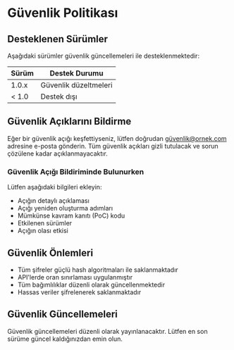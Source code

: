 # Güvenlik Politikası

## Desteklenen Sürümler

Aşağıdaki sürümler güvenlik güncellemeleri ile desteklenmektedir:

| Sürüm | Destek Durumu |
|-------|---------------|
| 1.0.x | Güvenlik düzeltmeleri |
| < 1.0  | Destek dışı |

## Güvenlik Açıklarını Bildirme

Eğer bir güvenlik açığı keşfettiyseniz, lütfen doğrudan [güvenlik@ornek.com](mailto:güvenlik@ornek.com) adresine e-posta gönderin. Tüm güvenlik açıkları gizli tutulacak ve sorun çözülene kadar açıklanmayacaktır.

### Güvenlik Açığı Bildiriminde Bulunurken

Lütfen aşağıdaki bilgileri ekleyin:
- Açığın detaylı açıklaması
- Açığı yeniden oluşturma adımları
- Mümkünse kavram kanıtı (PoC) kodu
- Etkilenen sürümler
- Açığın olası etkisi

## Güvenlik Önlemleri

- Tüm şifreler güçlü hash algoritmaları ile saklanmaktadır
- API'lerde oran sınırlaması uygulanmıştır
- Tüm bağımlılıklar düzenli olarak güncellenmektedir
- Hassas veriler şifrelenerek saklanmaktadır

## Güvenlik Güncellemeleri

Güvenlik güncellemeleri düzenli olarak yayınlanacaktır. Lütfen en son sürüme güncel kaldığınızdan emin olun.
